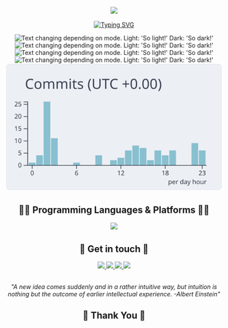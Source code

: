 <div align='center'>
  
![](https://capsule-render.vercel.app/api?type=waving&height=200&color=0F0FF0&text=Hello,%20I'm%20Abdelrahman!&fontColor=FFFF&fontAlign=50&fontAlignY=40&animation=fadeIn)

<p align="center">
  <a href="https://git.io/typing-svg"><img src="https://readme-typing-svg.herokuapp.com?font=Fira+Code&duration=3000&pause=500&color=F75C7E&center=true&random=false&width=720&lines=Computer+Engineering+Junior+and+Backend+Developer;Aspiring+to+learn+new+things+and+sharpen+my+skills" alt="Typing SVG" /></a>
</p> 

</div>

  
<div align='center'>
  
<!-- <img width="250" align="right" src="https://c.tenor.com/_DOBjnGspYAAAAAM/code-coding.gif"> -->

<picture>
  <source media="(prefers-color-scheme: dark)" srcset="http://github-profile-summary-cards.vercel.app/api/cards/profile-details?username=Abdulrahman-Mostafa10&theme=github_dark">
  <img alt="Text changing depending on mode. Light: 'So light!' Dark: 'So dark!'" src="http://github-profile-summary-cards.vercel.app/api/cards/profile-details?username=Abdulrahman-Mostafa10&theme=github_dark">
</picture>

<picture>
  <source media="(prefers-color-scheme: dark)" srcset="http://github-profile-summary-cards.vercel.app/api/cards/repos-per-language?username=Abdulrahman-Mostafa10&theme=github_dark">
  <img alt="Text changing depending on mode. Light: 'So light!' Dark: 'So dark!'" src="http://github-profile-summary-cards.vercel.app/api/cards/repos-per-language?username=Abdulrahman-Mostafa10&theme=github_dark">
</picture>

<picture>
  <source media="(prefers-color-scheme: dark)" srcset="http://github-profile-summary-cards.vercel.app/api/cards/most-commit-language?username=Abdulrahman-Mostafa&theme=github_dark">
  <img alt="Text changing depending on mode. Light: 'So light!' Dark: 'So dark!'" src="http://github-profile-summary-cards.vercel.app/api/cards/most-commit-language?username=Abdulrahman-Mostafa&theme=github_dark">
</picture>

 <picture>
  <source media="(prefers-color-scheme: dark)" srcset="http://github-profile-summary-cards.vercel.app/api/cards/stats?username=Abdulrahman-Mostafa10&theme=github_dark">
  <img alt="Text changing depending on mode. Light: 'So light!' Dark: 'So dark!'" src="http://github-profile-summary-cards.vercel.app/api/cards/stats?username=Abdulrahman-Mostafa10&theme=github_dark">
</picture>

<picture>
  <source media="(prefers-color-scheme: dark)" srcset="http://github-profile-summary-cards.vercel.app/api/cards/productive-time?username=Abdulrahman-Mostafa10&theme=github_dark&utcOffset=+3">
  <img alt="Text changing depending on mode. Light: 'So light!' Dark: 'So dark!'" src="https://raw.githubusercontent.com/EssamWisam/temp/master/profile-summary-card-output/nord_bright/4-productive-time.svg">
</picture>

</div>

<div align='center'>
    <h2> 👨‍💻 Programming Languages & Platforms 👩‍💻 </h2>
     <a href="https://skillicons.dev/"><img src="https://skillicons.dev/icons?i=python,tensorflow,ruby,rails,nodejs,ts,js,java,cpp,c,mysql,postgresql,html,sass,arduino"/></a>
</div>

<div align='center'>
   <h2> 💬 Get in touch 💬 </h2>
  <a href="https://x.com/_AMostafa_/"> 
  <img src="https://skillicons.dev/icons?i=twitter"/>
  </a>
    <a href="www.linkedin.com/in/abdulrahmannmostafa/"> 
  <img src="https://skillicons.dev/icons?i=linkedin"/>
        </a>
      <a href="https://discord.com/channels/@me"> 
  <img src="https://skillicons.dev/icons?i=discord"/>
          </a>
         <a href="https://stackoverflow.com/users/23028306/abd-el-rahman-mostafa"> 
  <img src="https://skillicons.dev/icons?i=stackoverflow"/>
             </a>
  </div>

<br>
<p align='center'><i> "A new idea comes suddenly and in a rather intuitive way, but intuition is nothing but the outcome of earlier intellectual experience. -Albert Einstein" </i></p>
  
  
  <div align='center'>
   <h2> 💖 Thank You 💖 </h2>
